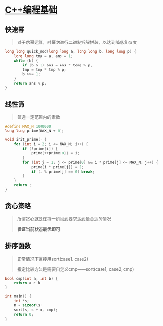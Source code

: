 # [C++编程基础](http://c.biancheng.net/cplus/)

## 快速幂

> 对于求幂运算，对幂次进行二进制拆解拼装，以达到降低复杂度

```c++
long long quick_mod(long long a, long long b, long long p) {
    long long tmp = a, ans = 1;
    while (b) {
        if (b & 1) ans = ans * temp % p;
        tmp = tmp * tmp % p;
        b >>= 1;
    }
    return ans % p;
}
```

## 线性筛

> 筛选一定范围内的素数

```c++
#define MAX_N 1000000
long long prime[MAX_N + 5];

void init_prime() {
    for (int i = 2; i <= MAX_N; i++) {
        if (!prime[i]) {
            prime[++prime[0]] = i;
        }
        for (int j = 1; j <= prime[0] && i * prime[j] <= MAX_N; j++) {
            prime[i * prime[j]] = 1;
            if (i % prime[j] == 0) break;
        }
    }
    return ;
}
```

## 贪心策略

> 所谓贪心就是在每一阶段到要求达到最合适的情况
>
> **保证当前状态最优即可**

## 排序函数

> 正常情况下直接用sort(case1, case2)
>
> 指定比较方法是需要自定义cmp——sort(case1, case2, cmp)

```c++
bool cmp(int a, int b) {
    return a > b;
}

int main() {
    int *s;
   	n = sizeof(s)
    sort(s, s + n, cmp);
    return 0;
}
```

